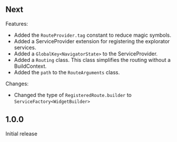 ## Next
Features:
- Added the `RouteProvider.tag` constant to reduce magic symbols.
- Added a ServiceProvider extension for registering the explorator services.
- Added a `GlobalKey<NavigatorState>` to the ServiceProvider.
- Added a `Routing` class. This class simplifies the routing without a BuildContext.
- Added the `path` to the `RouteArguments` class.

Changes:
- Changed the type of `RegisteredRoute.builder` to `ServiceFactory<WidgetBuilder>`

## 1.0.0

Initial release
